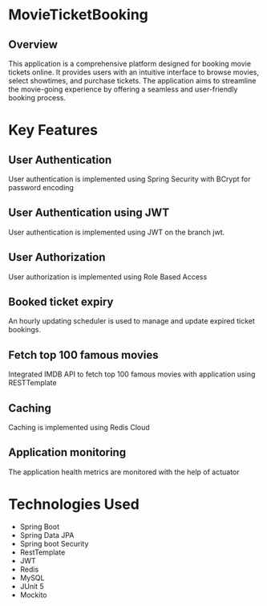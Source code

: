 # MovieTicketBooking
## Overview
This application is a comprehensive platform designed for booking movie tickets online.
It provides users with an intuitive interface to browse movies, select showtimes, and purchase tickets. 
The application aims to streamline the movie-going experience by offering a seamless and user-friendly booking process.

# Key Features

## User Authentication
User authentication is implemented using Spring Security with BCrypt for password encoding

## User Authentication using JWT
User authentication is implemented using JWT on the branch jwt.

## User Authorization
User authorization is implemented using Role Based Access

## Booked ticket expiry
An hourly updating scheduler is used to manage and update expired ticket bookings.

## Fetch top 100 famous movies
Integrated IMDB API to fetch top 100 famous movies with application using RESTTemplate

## Caching
Caching is implemented using Redis Cloud

## Application monitoring
The application health metrics are monitored with the help of actuator

# Technologies Used
+  Spring Boot
+ Spring Data JPA
+ Spring boot Security
+ RestTemplate
+ JWT
+ Redis
+ MySQL
+ JUnit 5
+ Mockito

